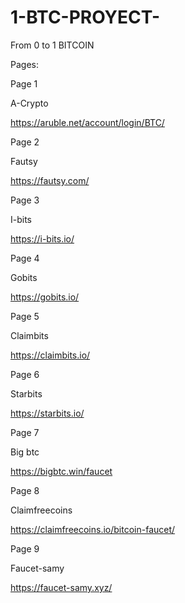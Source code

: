 # 1-BTC-PROYECT-
From 0 to 1 BITCOIN


Pages:



Page 1

A-Crypto

https://aruble.net/account/login/BTC/



Page 2

Fautsy

https://fautsy.com/



Page 3

I-bits

https://i-bits.io/



Page 4

Gobits

https://gobits.io/



Page 5

Claimbits

https://claimbits.io/



Page 6

Starbits

https://starbits.io/



Page 7

Big btc

https://bigbtc.win/faucet



Page 8

Claimfreecoins

https://claimfreecoins.io/bitcoin-faucet/



Page 9

Faucet-samy

https://faucet-samy.xyz/ 
